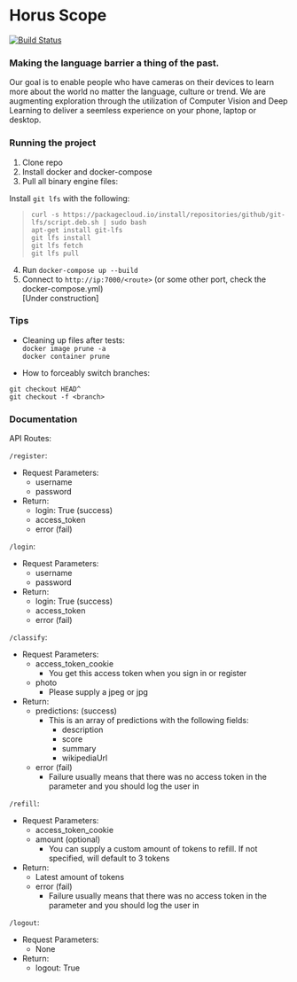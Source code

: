 # Horus Scope

[![Build Status](https://dev.azure.com/eespina002/eespina002/_apis/build/status/ExcelE.horus-scope?branchName=master)](https://dev.azure.com/eespina002/eespina002/_build/latest?definitionId=1?branchName=master)

### Making the language barrier a thing of the past.
Our goal is to enable people who have cameras on their devices to learn more about the world no matter the language, culture or trend.
We are augmenting exploration through the utilization of Computer Vision and Deep Learning to deliver a seemless experience on your phone, laptop or desktop.


### Running the project
1) Clone repo  
2) Install docker and docker-compose  
3) Pull all binary engine files:  

Install `git lfs` with the following: 
>`curl -s https://packagecloud.io/install/repositories/github/git-lfs/script.deb.sh | sudo bash`  
>`apt-get install git-lfs`  
>`git lfs install`  
>`git lfs fetch`  
>`git lfs pull`  

4) Run `docker-compose up --build`  
5) Connect to `http://ip:7000/<route>` (or some other port, check the docker-compose.yml)  
[Under construction]

### Tips

* Cleaning up files after tests:  
`docker image prune -a`  
`docker container prune`

* How to forceably switch branches:

```
git checkout HEAD^
git checkout -f <branch>
```

### Documentation

API Routes:

`/register`:  
* Request Parameters:
    * username
    * password
* Return:
    * login: True (success)
    * access_token
    * error (fail)

`/login`:
* Request Parameters:
    * username
    * password
* Return:
    * login: True (success)
    * access_token
    * error (fail)

`/classify`:
* Request Parameters:
    * access_token_cookie
        * You get this access token when you sign in or register
    * photo
        * Please supply a jpeg or jpg
* Return:
    * predictions: (success)
        * This is an array of predictions with the following fields:
            * description
            * score
            * summary
            * wikipediaUrl
    * error (fail)
        * Failure usually means that there was no access token in the parameter and you should log the user in

`/refill`:
* Request Parameters:
    * access_token_cookie
    * amount (optional)
        * You can supply a custom amount of tokens to refill. If not specified, will default to 3 tokens
* Return:
    * Latest amount of tokens
    * error (fail)
        * Failure usually means that there was no access token in the parameter and you should log the user in

`/logout`:
* Request Parameters:
    * None
* Return:
    * logout: True